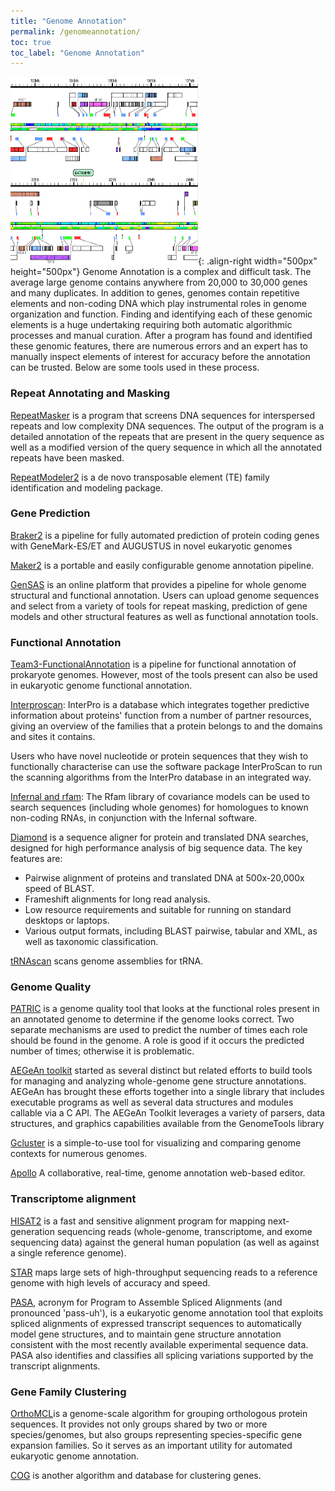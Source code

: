 ```yaml
---
title: "Genome Annotation"
permalink: /genomeannotation/
toc: true
toc_label: "Genome Annotation"
---
```


![image-left](/assets/images/resource_images/genome-annotation.gif){: .align-right width="500px" height="500px"} Genome Annotation is a complex and difficult task. The average large genome contains anywhere from 20,000 to 30,000 genes and many duplicates. In addition to genes, genomes contain repetitive elements and non-coding DNA which play instrumental roles in genome organization and function. Finding and identifying each of these genomic elements is a huge undertaking requiring both automatic algorithmic processes and manual curation. After a program has found and identified these genomic features, there are numerous errors and an expert has to manually inspect elements of interest for accuracy before the annotation can be trusted. Below are some tools used in these process.

### Repeat Annotating and Masking

[RepeatMasker](http://repeatmasker.org/) is a program that screens DNA sequences for interspersed repeats and low complexity DNA sequences. The output of the program is a detailed annotation of the repeats that are present in the query sequence as well as a modified version of the query sequence in which all the annotated repeats have been masked.  

[RepeatModeler2](https://github.com/Dfam-consortium/RepeatModeler) is a de novo transposable element (TE) family identification and modeling package.   

### Gene Prediction 

[Braker2](http://exon.gatech.edu/braker1.html) is a pipeline for fully automated prediction of protein coding genes with GeneMark-ES/ET and AUGUSTUS in novel eukaryotic genomes    

[Maker2](http://www.yandell-lab.org/software/maker.html) is a portable and easily configurable genome annotation pipeline. 

[GenSAS](https://www.gensas.org/) is an online platform that provides a pipeline for whole genome structural and functional annotation. Users can upload genome sequences and select from a variety of tools for repeat masking, prediction of gene models and other structural features as well as functional annotation tools. 

### Functional Annotation

[Team3-FunctionalAnnotation](https://github.com/compgenomics2019/Team3-FunctionalAnnotation) is a pipeline for functional annotation of prokaryote genomes. However, most of the tools present can also be used in eukaryotic genome functional annotation. 

[Interproscan](https://github.com/ebi-pf-team/interproscan): InterPro is a database which integrates together predictive information about proteins' function from a number of partner resources, giving an overview of the families that a protein belongs to and the domains and sites it contains.   

Users who have novel nucleotide or protein sequences that they wish to functionally characterise can use the software package InterProScan to run the scanning algorithms from the InterPro database in an integrated way.

[Infernal and rfam](https://github.com/Rfam/rfam-docs/blob/master/docs/source/genome-annotation.rst): The Rfam library of covariance models can be used to search sequences (including whole genomes) for homologues to known non-coding RNAs, in conjunction with the Infernal software.

[Diamond](https://github.com/bbuchfink/diamond) is a sequence aligner for protein and translated DNA searches, designed for high performance analysis of big sequence data. The key features are:
- Pairwise alignment of proteins and translated DNA at 500x-20,000x speed of BLAST.
- Frameshift alignments for long read analysis.
- Low resource requirements and suitable for running on standard desktops or laptops.
- Various output formats, including BLAST pairwise, tabular and XML, as well as taxonomic classification.

[tRNAscan](http://lowelab.ucsc.edu/tRNAscan-SE/) scans genome assemblies for tRNA.

### Genome Quality

[PATRIC](https://docs.patricbrc.org/tutorial/genome_quality_report/genome_quality_report.html) is a genome quality tool that looks at the functional roles present in an annotated genome to determine if the genome looks correct. Two separate mechanisms are used to predict the number of times each role should be found in the genome. A role is good if it occurs the predicted number of times; otherwise it is problematic.

[AEGeAn toolkit](https://aegean.readthedocs.io/en/stable/index.html) started as several distinct but related efforts to build tools for managing and analyzing whole-genome gene structure annotations. AEGeAn has brought these efforts together into a single library that includes executable programs as well as several data structures and modules callable via a C API. The AEGeAn Toolkit leverages a variety of parsers, data structures, and graphics capabilities available from the GenomeTools library 

[Gcluster](https://github.com/Xiangyang1984/Gcluster) is a simple-to-use tool for visualizing and comparing genome contexts for numerous genomes.

[Apollo](https://genomearchitect.readthedocs.io/en/latest/) A collaborative, real-time, genome annotation web-based editor.

### Transcriptome alignment 

[HISAT2](http://ccb.jhu.edu/software/hisat2/manual.shtml#getting-started-with-hisat2) is a fast and sensitive alignment program for mapping next-generation sequencing reads (whole-genome, transcriptome, and exome sequencing data) against the general human population (as well as against a single reference genome).

[STAR](https://github.com/alexdobin/STAR) maps large sets of high-throughput sequencing reads to a reference genome with high levels of accuracy and speed.

[PASA](https://github.com/PASApipeline/PASApipeline/wiki), acronym for Program to Assemble Spliced Alignments (and pronounced 'pass-uh'), is a eukaryotic genome annotation tool that exploits spliced alignments of expressed transcript sequences to automatically model gene structures, and to maintain gene structure annotation consistent with the most recently available experimental sequence data. PASA also identifies and classifies all splicing variations supported by the transcript alignments. 

### Gene Family Clustering

[OrthoMCL](https://orthomcl.org/orthomcl/)is a genome-scale algorithm for grouping orthologous protein sequences. It provides not only groups shared by two or more species/genomes, but also groups representing species-specific gene expansion families. So it serves as an important utility for automated eukaryotic genome annotation.

[COG](http://archive-dtd.ncbi.nlm.nih.gov/COG/) is another algorithm and database for clustering genes.
